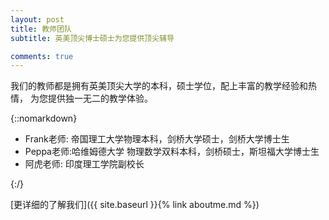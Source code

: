 ```yaml
---
layout: post
title: 教师团队
subtitle: 英美顶尖博士硕士为您提供顶尖辅导

comments: true
---
```


我们的教师都是拥有英美顶尖大学的本科，硕士学位，配上丰富的教学经验和热情， 为您提供独一无二的教学体验。

{::nomarkdown}<ul><li> Frank老师: 帝国理工大学物理本科，剑桥大学硕士，剑桥大学博士生 </li><li> Peppa老师:哈维姆德大学 物理数学双料本科，剑桥硕士，斯坦福大学博士生 </li><li> 阿虎老师: 印度理工学院副校长 </li></ul>{:/}


[更详细的了解我们]({{ site.baseurl }}{% link aboutme.md %})
<!-- more -->
